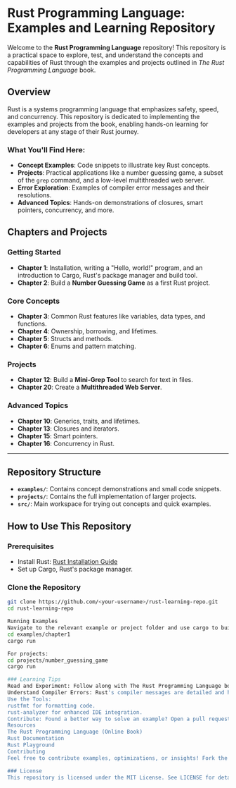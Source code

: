 # Rust Programming Language: Examples and Learning Repository

Welcome to the **Rust Programming Language** repository! This repository is a practical space to explore, test, and understand the concepts and capabilities of Rust through the examples and projects outlined in _The Rust Programming Language_ book.

## Overview

Rust is a systems programming language that emphasizes safety, speed, and concurrency. This repository is dedicated to implementing the examples and projects from the book, enabling hands-on learning for developers at any stage of their Rust journey.

### What You'll Find Here:

- **Concept Examples**: Code snippets to illustrate key Rust concepts.
- **Projects**: Practical applications like a number guessing game, a subset of the `grep` command, and a low-level multithreaded web server.
- **Error Exploration**: Examples of compiler error messages and their resolutions.
- **Advanced Topics**: Hands-on demonstrations of closures, smart pointers, concurrency, and more.

## Chapters and Projects

### Getting Started

- **Chapter 1**: Installation, writing a "Hello, world!" program, and an introduction to Cargo, Rust's package manager and build tool.
- **Chapter 2**: Build a **Number Guessing Game** as a first Rust project.

### Core Concepts

- **Chapter 3**: Common Rust features like variables, data types, and functions.
- **Chapter 4**: Ownership, borrowing, and lifetimes.
- **Chapter 5**: Structs and methods.
- **Chapter 6**: Enums and pattern matching.

### Projects

- **Chapter 12**: Build a **Mini-Grep Tool** to search for text in files.
- **Chapter 20**: Create a **Multithreaded Web Server**.

### Advanced Topics

- **Chapter 10**: Generics, traits, and lifetimes.
- **Chapter 13**: Closures and iterators.
- **Chapter 15**: Smart pointers.
- **Chapter 16**: Concurrency in Rust.

---

## Repository Structure

- **`examples/`**: Contains concept demonstrations and small code snippets.
- **`projects/`**: Contains the full implementation of larger projects.
- **`src/`**: Main workspace for trying out concepts and quick examples.

## How to Use This Repository

### Prerequisites

- Install Rust: [Rust Installation Guide](https://www.rust-lang.org/tools/install)
- Set up Cargo, Rust's package manager.

### Clone the Repository

```bash
git clone https://github.com/<your-username>/rust-learning-repo.git
cd rust-learning-repo

Running Examples
Navigate to the relevant example or project folder and use cargo to build and run:
cd examples/chapter1
cargo run

For projects:
cd projects/number_guessing_game
cargo run

### Learning Tips
Read and Experiment: Follow along with The Rust Programming Language book, trying out the examples in this repository.
Understand Compiler Errors: Rust's compiler messages are detailed and helpful. Use them to debug and improve your code.
Use the Tools:
rustfmt for formatting code.
rust-analyzer for enhanced IDE integration.
Contribute: Found a better way to solve an example? Open a pull request or create an issue!
Resources
The Rust Programming Language (Online Book)
Rust Documentation
Rust Playground
Contributing
Feel free to contribute examples, optimizations, or insights! Fork the repository, make changes, and submit a pull request.

### License
This repository is licensed under the MIT License. See LICENSE for details.


```
